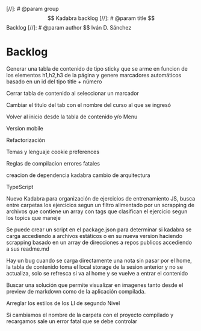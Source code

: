 [//]: # @param group $$ Kadabra backlog
[//]: # @param title $$ Backlog
[//]: # @param author $$ Iván D. Sánchez

# Backlog

Generar una tabla de contenido de tipo sticky que se arme en funcion de los elementos h1,h2,h3 de la página y genere marcadores automáticos basado en un id del tipo title + número

Cerrar tabla de contenido al seleccionar un marcador

Cambiar el titulo del tab con el nombre del curso al que se ingresó

Volver al inicio desde la tabla de contenido y/o Menu

Version mobile

Refactorización

Temas y lenguaje cookie preferences

Reglas de compilacion errores fatales

creacion de dependencia kadabra cambio de arquitectura

TypeScript

Nuevo Kadabra para organización de ejercicios de entrenamiento JS, busca entre carpetas los ejercicios segun un filtro alimentado por un scrapping de archivos que contiene un array con tags que clasifican el ejercicio segun los topics que maneje

Se puede crear un script en el package.json para determinar si kadabra se carga accediendo a archivos estáticos o en su nueva version haciendo scrapping basado en un array de direcciones a repos publicos accediendo a sus readme.md

Hay un bug cuando se carga directamente una nota sin pasar por el home, la tabla de contenido toma el local storage de la sesion anterior y no se actualiza, solo se refresca si va al home y se vuelve a entrar el contenido

Buscar una solución que permite visualizar en imagenes tanto desde el preview de markdown como de la aplicación compilada.

Arreglar los estilos de los LI de segundo Nivel

Si cambiamos el nombre de la carpeta con el proyecto compilado y recargamos sale un error fatal que se debe controlar
